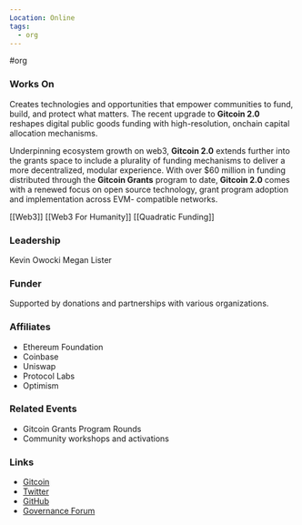 ```yaml
---
Location: Online
tags:
  - org
---
```

#org

### Works On
Creates technologies and opportunities that empower communities to fund, build, and protect what matters. The recent upgrade to **Gitcoin 2.0** reshapes digital public goods funding with high-resolution, onchain capital allocation mechanisms. 

Underpinning ecosystem growth on web3, **Gitcoin 2.0** extends further into the grants space to include a plurality of funding mechanisms to deliver a more decentralized, modular experience. With over $60 million in funding distributed through the **Gitcoin Grants** program to date, **Gitcoin 2.0** comes with a renewed focus on open source technology, grant program adoption and implementation across EVM- compatible networks.

[[Web3]]
[[Web3 For Humanity]]
[[Quadratic Funding]]

### Leadership
Kevin Owocki
Megan Lister

### Funder
Supported by donations and partnerships with various organizations.

### Affiliates
- Ethereum Foundation
- Coinbase
- Uniswap
- Protocol Labs
- Optimism

### Related Events
- Gitcoin Grants Program Rounds
- Community workshops and activations

### Links
- [Gitcoin](https://www.gitcoin.co/)
- [Twitter](https://twitter.com/gitcoin)
- [GitHub](https://github.com/gitcoin)
- [Governance Forum](https://gov.gitcoin.co/)


